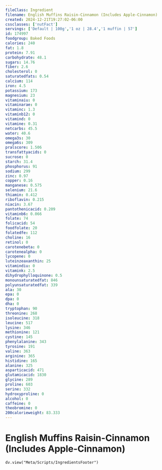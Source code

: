 ```yaml
---
fileClass: Ingredient
filename: English Muffins Raisin-Cinnamon (Includes Apple-Cinnamon)
created: 2024-12-21T19:27:02-06:00
cssclasses: ['nutFact']
servings: ['Default | 100g','1 oz | 28.4','1 muffin | 57']
id: 174997
foodgroup: Baked Foods
calories: 240
fat: 1.8
protein: 7.91
carbohydrate: 48.1
sugars: 14.76
fiber: 2.6
cholesterol: 0
saturatedfats: 0.54
calcium: 114
iron: 4.5
potassium: 173
magnesium: 23
vitaminaiu: 0
vitaminarae: 0
vitaminc: 1.3
vitaminb12: 0
vitamind: 0
vitamine: 0.31
netcarbs: 45.5
water: 40.6
omega3s: 30
omega6s: 309
pralscore: 1.506
transfattyacids: 0
sucrose: 0
starch: 31.4
phosphorus: 91
sodium: 299
zinc: 0.97
copper: 0.16
manganese: 0.575
selenium: 21.6
thiamin: 0.412
riboflavin: 0.215
niacin: 3.67
pantothenicacid: 0.209
vitaminb6: 0.066
folate: 74
folicacid: 54
foodfolate: 20
folatedfe: 112
choline: 16
retinol: 0
carotenebeta: 0
carotenealpha: 0
lycopene: 0
luteinzeaxanthin: 25
vitamindiu: 0
vitamink: 2.5
dihydrophylloquinone: 0.5
monounsaturatedfat: 846
polyunsaturatedfat: 339
ala: 30
epa: 0
dpa: 0
dha: 0
tryptophan: 90
threonine: 268
isoleucine: 318
leucine: 517
lysine: 346
methionine: 121
cystine: 145
phenylalanine: 343
tyrosine: 191
valine: 363
arginine: 365
histidine: 165
alanine: 325
asparticacid: 471
glutamicacid: 1830
glycine: 289
proline: 603
serine: 332
hydroxyproline: 0
alcohol: 0
caffeine: 0
theobromine: 0
200calorieweight: 83.333
---
```


# English Muffins Raisin-Cinnamon (Includes Apple-Cinnamon)

```dataviewjs
dv.view("Meta/Scripts/IngredientsFooter")
```